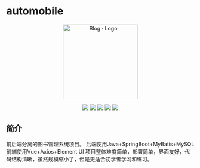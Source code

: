 # automobile

<p align="center">
	<a href="https://github.com/xiwuqi" target="_blank">
		<img src="https://cdn.jsdelivr.net/gh/rawchen/JsDelivr/static/blog/favicon-gif.gif" alt="Blog · Logo" style="width: 200px; height: 200px">
	</a>
</p>
<p align="center">
	<img src="https://img.shields.io/badge/JDK-1.8+-orange">
	<img src="https://img.shields.io/badge/SpringBoot-2.7.6.RELEASE-brightgreen">
	<img src="https://img.shields.io/badge/MyBatis-2.0.0-red">
	<img src="https://img.shields.io/badge/Vue-2.6.11-brightgreen">
	<img src="https://hits.seeyoufarm.com/api/count/incr/badge.svg?url=https://hits.seeyoufarm.com/api/count/incr/badge.svg?url=https%3A%2F%2Fgithub.com%2Fxiwuqi%2Fautomobile&count_bg=%2379C83D&title_bg=%23555555&icon=&icon_color=%23E7E7E7&title=hits&edge_flat=false">
</p>

## 简介

前后端分离的图书管理系统项目。  后端使用Java+SpringBoot+MyBatis+MySQL  前端使用Vue+Axios+Element UI  项目整体难度简单，部署简单，界面友好，代码结构清晰，虽然规模缩小了，但是更适合初学者学习和练习。




